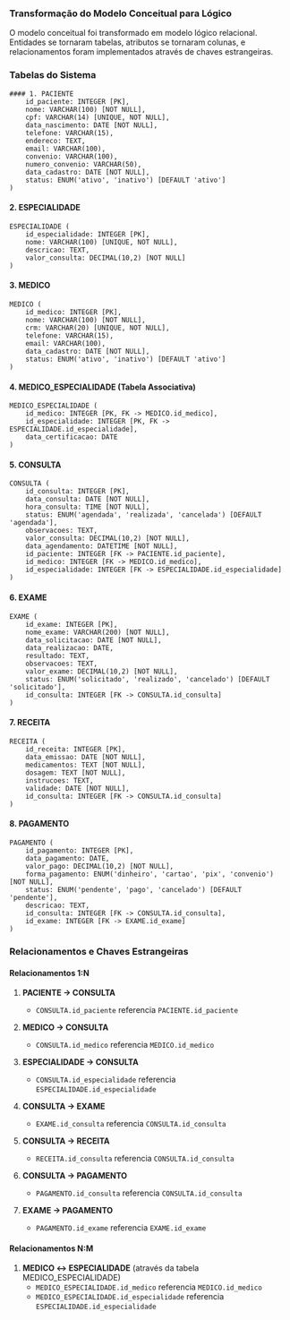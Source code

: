 ### Transformação do Modelo Conceitual para Lógico

O modelo conceitual foi transformado em modelo lógico relacional. Entidades se tornaram tabelas, atributos se tornaram colunas, e relacionamentos foram implementados através de chaves estrangeiras.

### Tabelas do Sistema
```
#### 1. PACIENTE
    id_paciente: INTEGER [PK],
    nome: VARCHAR(100) [NOT NULL],
    cpf: VARCHAR(14) [UNIQUE, NOT NULL],
    data_nascimento: DATE [NOT NULL],
    telefone: VARCHAR(15),
    endereco: TEXT,
    email: VARCHAR(100),
    convenio: VARCHAR(100),
    numero_convenio: VARCHAR(50),
    data_cadastro: DATE [NOT NULL],
    status: ENUM('ativo', 'inativo') [DEFAULT 'ativo']
)
```

#### 2. ESPECIALIDADE
```
ESPECIALIDADE (
    id_especialidade: INTEGER [PK],
    nome: VARCHAR(100) [UNIQUE, NOT NULL],
    descricao: TEXT,
    valor_consulta: DECIMAL(10,2) [NOT NULL]
)
```

#### 3. MEDICO
```
MEDICO (
    id_medico: INTEGER [PK],
    nome: VARCHAR(100) [NOT NULL],
    crm: VARCHAR(20) [UNIQUE, NOT NULL],
    telefone: VARCHAR(15),
    email: VARCHAR(100),
    data_cadastro: DATE [NOT NULL],
    status: ENUM('ativo', 'inativo') [DEFAULT 'ativo']
)
```

#### 4. MEDICO_ESPECIALIDADE (Tabela Associativa)
```
MEDICO_ESPECIALIDADE (
    id_medico: INTEGER [PK, FK -> MEDICO.id_medico],
    id_especialidade: INTEGER [PK, FK -> ESPECIALIDADE.id_especialidade],
    data_certificacao: DATE
)
```

#### 5. CONSULTA
```
CONSULTA (
    id_consulta: INTEGER [PK],
    data_consulta: DATE [NOT NULL],
    hora_consulta: TIME [NOT NULL],
    status: ENUM('agendada', 'realizada', 'cancelada') [DEFAULT 'agendada'],
    observacoes: TEXT,
    valor_consulta: DECIMAL(10,2) [NOT NULL],
    data_agendamento: DATETIME [NOT NULL],
    id_paciente: INTEGER [FK -> PACIENTE.id_paciente],
    id_medico: INTEGER [FK -> MEDICO.id_medico],
    id_especialidade: INTEGER [FK -> ESPECIALIDADE.id_especialidade]
)
```

#### 6. EXAME
```
EXAME (
    id_exame: INTEGER [PK],
    nome_exame: VARCHAR(200) [NOT NULL],
    data_solicitacao: DATE [NOT NULL],
    data_realizacao: DATE,
    resultado: TEXT,
    observacoes: TEXT,
    valor_exame: DECIMAL(10,2) [NOT NULL],
    status: ENUM('solicitado', 'realizado', 'cancelado') [DEFAULT 'solicitado'],
    id_consulta: INTEGER [FK -> CONSULTA.id_consulta]
)
```

#### 7. RECEITA
```
RECEITA (
    id_receita: INTEGER [PK],
    data_emissao: DATE [NOT NULL],
    medicamentos: TEXT [NOT NULL],
    dosagem: TEXT [NOT NULL],
    instrucoes: TEXT,
    validade: DATE [NOT NULL],
    id_consulta: INTEGER [FK -> CONSULTA.id_consulta]
)
```

#### 8. PAGAMENTO
```
PAGAMENTO (
    id_pagamento: INTEGER [PK],
    data_pagamento: DATE,
    valor_pago: DECIMAL(10,2) [NOT NULL],
    forma_pagamento: ENUM('dinheiro', 'cartao', 'pix', 'convenio') [NOT NULL],
    status: ENUM('pendente', 'pago', 'cancelado') [DEFAULT 'pendente'],
    descricao: TEXT,
    id_consulta: INTEGER [FK -> CONSULTA.id_consulta],
    id_exame: INTEGER [FK -> EXAME.id_exame]
)
```

### Relacionamentos e Chaves Estrangeiras

#### Relacionamentos 1:N
1. **PACIENTE → CONSULTA**
   - `CONSULTA.id_paciente` referencia `PACIENTE.id_paciente`

2. **MEDICO → CONSULTA**
   - `CONSULTA.id_medico` referencia `MEDICO.id_medico`

3. **ESPECIALIDADE → CONSULTA**
   - `CONSULTA.id_especialidade` referencia `ESPECIALIDADE.id_especialidade`

4. **CONSULTA → EXAME**
   - `EXAME.id_consulta` referencia `CONSULTA.id_consulta`

5. **CONSULTA → RECEITA**
   - `RECEITA.id_consulta` referencia `CONSULTA.id_consulta`

6. **CONSULTA → PAGAMENTO**
   - `PAGAMENTO.id_consulta` referencia `CONSULTA.id_consulta`

7. **EXAME → PAGAMENTO**
   - `PAGAMENTO.id_exame` referencia `EXAME.id_exame`

#### Relacionamentos N:M
1. **MEDICO ↔ ESPECIALIDADE** (através da tabela MEDICO_ESPECIALIDADE)
   - `MEDICO_ESPECIALIDADE.id_medico` referencia `MEDICO.id_medico`
   - `MEDICO_ESPECIALIDADE.id_especialidade` referencia `ESPECIALIDADE.id_especialidade`

